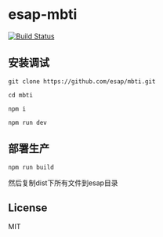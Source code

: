 # esap-mbti
[![Build Status](https://travis-ci.org/esap/mbti.svg?branch=master)](https://travis-ci.org/esap/mbti)

## 安装调试

```
git clone https://github.com/esap/mbti.git  

cd mbti

npm i

npm run dev
```

## 部署生产
```
npm run build
```

然后复制dist下所有文件到esap目录

## License
MIT